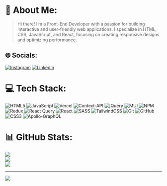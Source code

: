 # 💫 About Me:
>Hi there! I’m a Front-End Developer with a passion for building interactive and user-friendly web applications. I specialize in HTML, CSS, JavaScript, and React, focusing on creating responsive designs and optimizing performance.


## 🌐 Socials:
[![Instagram](https://img.shields.io/badge/Instagram-%23E4405F.svg?logo=Instagram&logoColor=white)](https://instagram.com/hosseinkimiyavi) [![LinkedIn](https://img.shields.io/badge/LinkedIn-%230077B5.svg?logo=linkedin&logoColor=white)](https://linkedin.com/in/hosseinkimiyavi) 

# 💻 Tech Stack:
![HTML5](https://img.shields.io/badge/html5-%23E34F26.svg?style=plastic&logo=html5&logoColor=white) ![JavaScript](https://img.shields.io/badge/javascript-%23323330.svg?style=plastic&logo=javascript&logoColor=%23F7DF1E) ![Vercel](https://img.shields.io/badge/vercel-%23000000.svg?style=plastic&logo=vercel&logoColor=white) ![Context-API](https://img.shields.io/badge/Context--Api-000000?style=plastic&logo=react) ![jQuery](https://img.shields.io/badge/jquery-%230769AD.svg?style=plastic&logo=jquery&logoColor=white) ![MUI](https://img.shields.io/badge/MUI-%230081CB.svg?style=plastic&logo=mui&logoColor=white) ![NPM](https://img.shields.io/badge/NPM-%23CB3837.svg?style=plastic&logo=npm&logoColor=white) ![Redux](https://img.shields.io/badge/redux-%23593d88.svg?style=plastic&logo=redux&logoColor=white) ![React Query](https://img.shields.io/badge/-React%20Query-FF4154?style=plastic&logo=react%20query&logoColor=white) ![React](https://img.shields.io/badge/react-%2320232a.svg?style=plastic&logo=react&logoColor=%2361DAFB) ![SASS](https://img.shields.io/badge/SASS-hotpink.svg?style=plastic&logo=SASS&logoColor=white) ![TailwindCSS](https://img.shields.io/badge/tailwindcss-%2338B2AC.svg?style=plastic&logo=tailwind-css&logoColor=white) ![Git](https://img.shields.io/badge/git-%23F05033.svg?style=plastic&logo=git&logoColor=white) ![GitHub](https://img.shields.io/badge/github-%23121011.svg?style=plastic&logo=github&logoColor=white) ![CSS3](https://img.shields.io/badge/css3-%231572B6.svg?style=plastic&logo=css3&logoColor=white) ![Apollo-GraphQL](https://img.shields.io/badge/-ApolloGraphQL-311C87?style=plastic&logo=apollo-graphql)
# 📊 GitHub Stats:
![](https://github-readme-stats.vercel.app/api?username=hosseinkimiyavi&theme=radical&hide_border=false&include_all_commits=false&count_private=false)<br/>
![](https://github-readme-streak-stats.herokuapp.com/?user=hosseinkimiyavi&theme=radical&hide_border=false)<br/>
![](https://github-readme-stats.vercel.app/api/top-langs/?username=hosseinkimiyavi&theme=radical&hide_border=false&include_all_commits=false&count_private=false&layout=compact)

---
[![](https://visitcount.itsvg.in/api?id=hosseinkimiyavi&icon=2&color=5)](https://visitcount.itsvg.in)

<!-- Proudly created with GPRM ( https://gprm.itsvg.in ) -->
